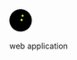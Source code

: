 <img src="https://github.com/Alpaca00/alpaca_web/blob/main/opponent_app/static/img/squash-ball.png" width="40" height="40" alt="team"/>


web application
